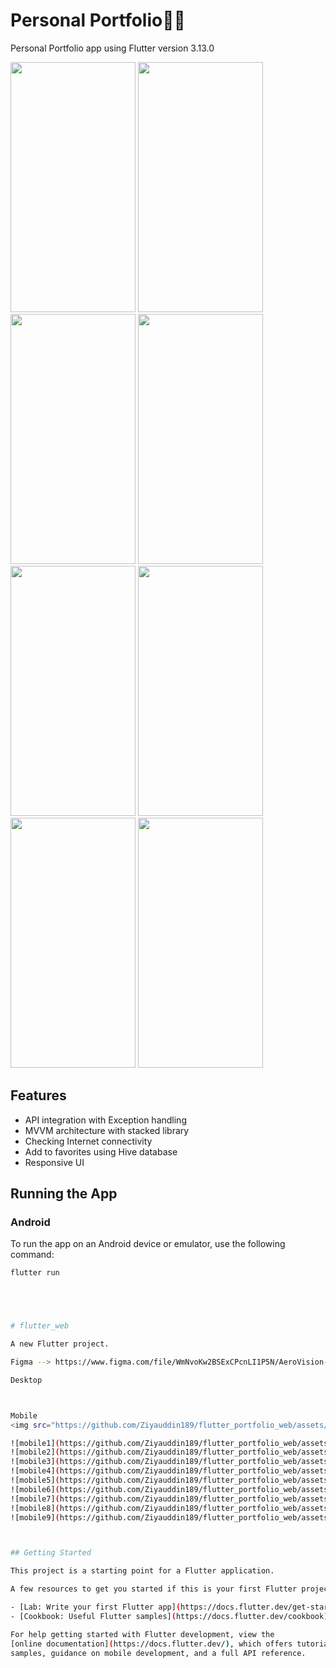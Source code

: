 # Personal Portfolio👨‍💻

Personal Portfolio app using Flutter version 3.13.0

<p align="left">
  <img src="https://github.com/Ziyauddin189/flutter_portfolio_web/assets/112611879/3d68fa2d-2e3f-487a-966e-d5a537759c2f" height="400" width="200" />
  <img src="https://github.com/Ziyauddin189/flutter_portfolio_web/assets/112611879/3d68fa2d-2e3f-487a-966e-d5a537759c2f" height="400" width="200" />
  <img src="https://github.com/Ziyauddin189/flutter_portfolio_web/assets/112611879/63dcdba3-1d36-46ce-a6fc-4e20dd724065" height="400" width="200" />
  <img src="https://github.com/Ziyauddin189/flutter_portfolio_web/assets/112611879/177f67ca-a663-4c20-be93-e63f690e9144" height="400" width="200" />
  <img src="https://github.com/Ziyauddin189/flutter_portfolio_web/assets/112611879/23c3423b-ee79-4cfd-a8f7-262e82174fdb" height="400" width="200" />
  <img src="https://github.com/Ziyauddin189/flutter_portfolio_web/assets/112611879/01e1ba00-57a3-4c58-844d-9527e8097887" height="400" width="200" />
  <img src="https://github.com/Ziyauddin189/flutter_portfolio_web/assets/112611879/87b9d6d8-c2c6-42e1-a2c5-3fc77eb12228" height="400" width="200" />
  <img src="https://github.com/Ziyauddin189/flutter_portfolio_web/assets/112611879/f8be3be0-d6f7-4f60-a5d4-4cb1d109c3b6" height="400" width="200" />
</p>


## Features
- API integration with Exception handling
- MVVM architecture with stacked library
- Checking Internet connectivity
- Add to favorites using Hive database
- Responsive UI

## Running the App

### Android
To run the app on an Android device or emulator, use the following command:

```sh
flutter run





# flutter_web

A new Flutter project.

Figma --> https://www.figma.com/file/WmNvoKw2BSExCPcnLI1P5N/AeroVision---Personal-Portfolio-Landing-Page-(FREE-DOWLOAD)-(Community)?type=design&node-id=0-1&mode=design&t=mKv3axvQJ57Hn2H9-0

Desktop



Mobile
<img src="https://github.com/Ziyauddin189/flutter_portfolio_web/assets/112611879/5dbd5768-c77e-49cf-8f95-699ff7485c14" alt="mobile1" width="100" height="400">

![mobile1](https://github.com/Ziyauddin189/flutter_portfolio_web/assets/112611879/5dbd5768-c77e-49cf-8f95-699ff7485c14)
![mobile2](https://github.com/Ziyauddin189/flutter_portfolio_web/assets/112611879/651bc781-28bf-46e9-b355-9baaf23ae627)
![mobile3](https://github.com/Ziyauddin189/flutter_portfolio_web/assets/112611879/113018ce-c154-4650-9d62-bb57bf7e1498)
![mobile4](https://github.com/Ziyauddin189/flutter_portfolio_web/assets/112611879/3355af26-b77b-41d5-b9c0-a54523dba205)
![mobile5](https://github.com/Ziyauddin189/flutter_portfolio_web/assets/112611879/7e59f4e6-7603-4b3c-a44c-1d6c59a58ed4)
![mobile6](https://github.com/Ziyauddin189/flutter_portfolio_web/assets/112611879/0e556e46-c144-4b48-b8de-6c37df1ba667)
![mobile7](https://github.com/Ziyauddin189/flutter_portfolio_web/assets/112611879/f074006c-2798-4d42-b0c3-4cba68534f51)
![mobile8](https://github.com/Ziyauddin189/flutter_portfolio_web/assets/112611879/1cbc3ee8-73f8-42de-bd71-f0e8a1723b18)
![mobile9](https://github.com/Ziyauddin189/flutter_portfolio_web/assets/112611879/0776c688-8836-40f9-9100-1dff89a98e33)



## Getting Started

This project is a starting point for a Flutter application.

A few resources to get you started if this is your first Flutter project:

- [Lab: Write your first Flutter app](https://docs.flutter.dev/get-started/codelab)
- [Cookbook: Useful Flutter samples](https://docs.flutter.dev/cookbook)

For help getting started with Flutter development, view the
[online documentation](https://docs.flutter.dev/), which offers tutorials,
samples, guidance on mobile development, and a full API reference.
